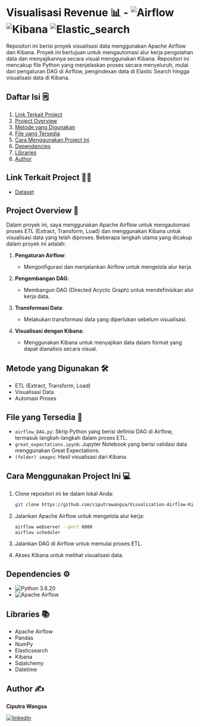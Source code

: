 # Visualisasi Revenue 📊 - ![Airflow](https://img.shields.io/badge/Airflow-17B3A3?style=for-the-badge&logo=Apache-Airflow&logoColor=white) ![Kibana](https://img.shields.io/badge/Kibana-005571?style=for-the-badge&logo=Kibana&logoColor=white) ![Elastic_search](https://img.shields.io/badge/Elastic_Search-005571?style=for-the-badge&logo=elasticsearch&logoColor=white)

Repositori ini berisi proyek visualisasi data menggunakan Apache Airflow dan Kibana. Proyek ini bertujuan untuk mengautomasi alur kerja pengolahan data dan menyajikannya secara visual menggunakan Kibana. Repositori ini mencakup file Python yang menjelaskan proses secara menyeluruh, mulai dari pengaturan DAG di Airflow, pengindexan data di Elastic Search hingga visualisasi data di Kibana.

## Daftar Isi 🗒️
1. [Link Terkait Project](#link-terkait-project-)
2. [Project Overview](#project-overview-)
3. [Metode yang Digunakan](#metode-yang-digunakan-)
4. [File yang Tersedia](#file-yang-tersedia-)
5. [Cara Menggunakan Project Ini](#cara-menggunakan-project-ini-)
6. [Dependencies](#dependencies-)
7. [Libraries](#libraries-)
8. [Author](#author-)

## Link Terkait Project ⛓️‍💥

- [Dataset](https://www.kaggle.com/datasets/bhavikjikadara/retail-transactional-dataset)

## Project Overview 📝

Dalam proyek ini, saya menggunakan Apache Airflow untuk mengautomasi proses ETL (Extract, Transform, Load) dan menggunakan Kibana untuk visualisasi data yang telah diproses. Beberapa langkah utama yang dicakup dalam proyek ini adalah:

1. **Pengaturan Airflow**:
    - Mengonfigurasi dan menjalankan Airflow untuk mengelola alur kerja.

2. **Pengembangan DAG**:
    - Membangun DAG (Directed Acyclic Graph) untuk mendefinisikan alur kerja data.

3. **Transformasi Data**:
    - Melakukan transformasi data yang diperlukan sebelum visualisasi.

4. **Visualisasi dengan Kibana**:
    - Menggunakan Kibana untuk menyajikan data dalam format yang dapat dianalisis secara visual.

## Metode yang Digunakan 🛠️

- ETL (Extract, Transform, Load)
- Visualisasi Data
- Automasi Proses

## File yang Tersedia 📂

- `airflow_DAG.py`: Skrip Python yang berisi definisi DAG di Airflow, termasuk langkah-langkah dalam proses ETL.
- `great_expectations.ipynb`: Jupyter Notebook yang berisi validasi data menggunakan Great Expectations.
- `(folder) images`: Hasil visualisasi dari Kibana.
  
## Cara Menggunakan Project Ini 💻

1. Clone repositori ini ke dalam lokal Anda:
    ```bash
    git clone https://github.com/ciputrawangsa/Visualization-Airflow-Kibana.git
    ```

2. Jalankan Apache Airflow untuk mengelola alur kerja:
    ```bash
    airflow webserver --port 8080
    airflow scheduler
    ```

3. Jalankan DAG di Airflow untuk memulai proses ETL.

4. Akses Kibana untuk melihat visualisasi data.

## Dependencies ⚙️

- ![Python](https://img.shields.io/badge/Python-3776AB?style=for-the-badge&logo=python&logoColor=white) 3.8.20
- ![Apache Airflow](https://img.shields.io/badge/Airflow-17B3A3?style=for-the-badge&logo=Apache-Airflow&logoColor=white)

## Libraries 📚
- Apache Airflow
- Pandas
- NumPy
- Elasticsearch
- Kibana
- Sqlalchemy
- Datetime

## Author ✍️
**Ciputra Wangsa**

[![linkedin](https://img.shields.io/badge/linkedin-0A66C2?style=for-the-badge&logo=linkedin&logoColor=white)](https://www.linkedin.com/in/ciputra-wangsa/)

